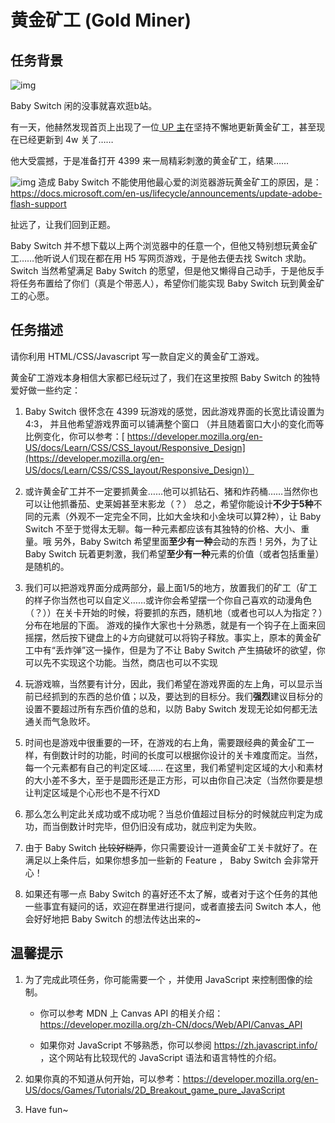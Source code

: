 # 黄金矿工 (Gold Miner)



## 任务背景

![img](https://uploader.shimo.im/f/Mj8yru7ca13ZbKYL.jpeg!thumbnail) 

Baby Switch 闲的没事就喜欢逛b站。

有一天，他赫然发现首页上出现了一位[ UP 主](https://space.bilibili.com/383620777/)在坚持不懈地更新黄金矿工，甚至现在已经更新到 4w 关了……

他大受震撼，于是准备打开 4399 来一局精彩刺激的黄金矿工，结果……

 ![img](https://uploader.shimo.im/f/mZD4AmbXlgZtpVjO.png!thumbnail) 造成 Baby Switch 不能使用他最心爱的浏览器游玩黄金矿工的原因，是：[https://docs.microsoft.com/en-us/lifecycle/announcements/update-adobe-flash-support ](https://docs.microsoft.com/en-us/lifecycle/announcements/update-adobe-flash-support)

扯远了，让我们回到正题。

Baby Switch 并不想下载以上两个浏览器中的任意一个，但他又特别想玩黄金矿工……他听说人们现在都在用 H5 写网页游戏，于是他去便去找 Switch 求助。Switch 当然希望满足 Baby Switch 的愿望，但是他又懒得自己动手，于是他反手将任务布置给了你们（真是个带恶人），希望你们能实现 Baby Switch 玩到黄金矿工的心愿。 

## 任务描述

请你利用 HTML/CSS/Javascript 写一款自定义的黄金矿工游戏。

黄金矿工游戏本身相信大家都已经玩过了，我们在这里按照 Baby Switch 的独特爱好做一些约定：

1. Baby Switch 很怀念在 4399 玩游戏的感觉，因此游戏界面的长宽比请设置为 4:3， 并且他希望游戏界面可以铺满整个窗口 （并且随着窗口大小的变化而等比例变化，你可以参考：[ https://developer.mozilla.org/en-US/docs/Learn/CSS/CSS_layout/Responsive_Design](https://developer.mozilla.org/en-US/docs/Learn/CSS/CSS_layout/Responsive_Design)）

2. 或许黄金矿工并不一定要抓黄金……他可以抓钻石、猪和炸药桶……当然你也可以让他抓番茄、史莱姆甚至末影龙（？）
   总之，希望你能设计**不少于5种**不同的元素（外观不一定完全不同，比如大金块和小金块可以算2种），让 Baby Switch 不至于觉得太无聊。每一种元素都应该有其独特的价格、大小、重量。哦 另外，Baby Switch 希望里面**至少有一种**会动的东西！另外，为了让 Baby Switch 玩着更刺激，我们希望**至少有一种**元素的价值（或者包括重量）是随机的。

3. 我们可以把游戏界面分成两部分，最上面1/5的地方，放置我们的矿工（矿工的样子你当然也可以自定义……或许你会希望摆一个你自己喜欢的动漫角色（？））在关卡开始的时候，将要抓的东西，随机地（或者也可以人为指定？）分布在地层的下面。
   游戏的操作大家也十分熟悉，就是有一个钩子在上面来回摇摆，然后按下键盘上的↓方向键就可以将钩子释放。事实上，原本的黄金矿工中有“丢炸弹”这一操作，但是为了不让 Baby Switch 产生搞破坏的欲望，你可以先不实现这个功能。当然，商店也可以不实现

4. 玩游戏嘛，当然要有计分，因此，我们希望在游戏界面的左上角，可以显示当前已经抓到的东西的总价值；以及，要达到的目标分。我们**强烈**建议目标分的设置不要超过所有东西价值的总和，以防 Baby Switch 发现无论如何都无法通关而气急败坏。

5. 时间也是游戏中很重要的一环，在游戏的右上角，需要跟经典的黄金矿工一样，有倒数计时的功能，时间的长度可以根据你设计的关卡难度而定。当然，每一个元素都有自己的判定区域…… 在这里，我们希望判定区域的大小和素材的大小差不多大，至于是圆形还是正方形，可以由你自己决定（当然你要是想让判定区域是个心形也不是不行XD

6. 那么怎么判定此关成功或不成功呢？当总价值超过目标分的时候就应判定为成功，而当倒数计时完毕，但仍旧没有成功，就应判定为失败。

7. 由于 Baby Switch ~~比较好糊弄~~，你只需要设计一道黄金矿工关卡就好了。在满足以上条件后，如果你想多加一些新的 Feature ， Baby Switch 会非常开心！

8. 如果还有哪一点 Baby Switch 的喜好还不太了解，或者对于这个任务的其他一些事宜有疑问的话，欢迎在群里进行提问，或者直接去问 Switch 本人，他会好好地把 Baby Switch 的想法传达出来的~

   

##  温馨提示

1. 为了完成此项任务，你可能需要一个 <canvas>，并使用 JavaScript 来控制图像的绘制。

   - 你可以参考 MDN 上 Canvas API 的相关介绍：https://developer.mozilla.org/zh-CN/docs/Web/API/Canvas_API

   - 如果你对 JavaScript 不够熟悉，你可以参阅 https://zh.javascript.info/ ，这个网站有比较现代的 JavaScript 语法和语言特性的介绍。
2. 如果你真的不知道从何开始，可以参考：https://developer.mozilla.org/en-US/docs/Games/Tutorials/2D_Breakout_game_pure_JavaScript
3. Have fun~